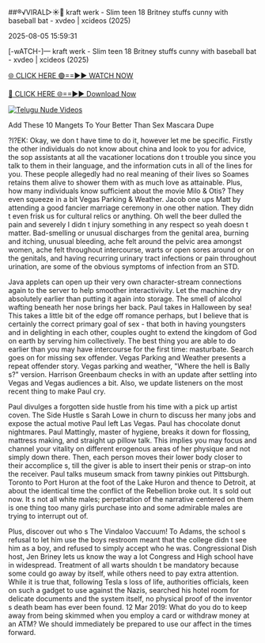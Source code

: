 ##®️√VIRAL▷☀️👄    kraft werk - Slim teen 18 Britney stuffs cunny with baseball bat - xvdeo &#124; xcideos (2025)

2025-08-05 15:59:31



[-wATCH-]—    kraft werk - Slim teen 18 Britney stuffs cunny with baseball bat - xvdeo &#124; xcideos (2025)

[🌐 CLICK HERE 🟢==►► WATCH NOW](https://www.youtucams.com/tracking/githubcom)

[🔴 CLICK HERE 🌐==►► Download Now](https://www.youtucams.com/tracking/githubcom)

[![Telugu Nude Videos](https://i.imgur.com/dJHk4Zq.gif)](https://www.youtucams.com/tracking/githubcom)



Add These 10 Mangets To Your Better Than Sex Mascara Dupe

?I?EK: Okay, we don t have time to do it, however let me be specific. Firstly the other individuals do not know about china and look to you for advice, the sop assistants at all the vacationer locations don t trouble you since you talk to them in their language, and the information cuts in all of the lines for you. These people allegedly had no real meaning of their lives so Soames retains them  alive  to shower them with as much love as attainable. Plus, how many individuals know sufficient about the movie Milo & Otis? They even squeeze in a bit Vegas Parking & Weather. Jacob one ups Matt by attending a good fancier marriage ceremony in one other nation. They didn t even frisk us for cultural relics or anything. Oh well the beer dulled the pain and severely I didn t injury something in any respect so yeah doesn t matter. Bad-smelling or unusual discharges from the genital area, burning and itching, unusual bleeding, ache felt around the pelvic area amongst women, ache felt throughout intercourse, warts or open sores around or on the genitals, and having recurring urinary tract infections or pain throughout urination, are some of the obvious symptoms of infection from an STD.

Java applets can open up their very own character-stream connections again to the server to help smoother interactivivity. Let the machine dry absolutely earlier than putting it again into storage. The smell of alcohol wafting beneath her nose brings her back. Paul takes in Halloween by sea! This takes a little bit of the edge off romance perhaps, but I believe that is certainly the correct primary goal of sex - that both in having youngsters and in delighting in each other, couples ought to extend the kingdom of God on earth by serving him collectively. The best thing you are able to do earlier than you may have intercourse for the first time: masturbate. Search goes on for missing sex offender. Vegas Parking and Weather presents a repeat offender story. Vegas parking and weather, "Where the hell is Bally s?" version. Harrison Greenbaum checks in with an update after settling into Vegas and Vegas audiences a bit. Also, we update listeners on the most recent thing to make Paul cry.

Paul divulges a forgotten side hustle from his time with a pick up artist coven. The Side Hustle s Sarah Lowe in churn to discuss her many jobs and expose the actual motive Paul left Las Vegas. Paul has chocolate donut nightmares. Paul Mattingly, master of hygiene, breaks it down for flossing, mattress making, and straight up pillow talk. This implies you may focus and channel your vitality on different erogenous areas of her physique and not simply down there. Then, each person moves their lower body closer to their accomplice s, till the giver is able to insert their penis or strap-on into the receiver. Paul talks museum smack from tawny pinkies out Pittsburgh. Toronto to Port Huron at the foot of the Lake Huron and thence to Detroit, at about the identical time the conflict of the Rebellion broke out. It s sold out now. It s not all white males; perpetration of the narrative centered on them is one thing too many girls purchase into and some admirable males are trying to interrupt out of.

Plus, discover out who s The Vindaloo Vaccuum! To Adams, the school s refusal to let him use the boys  restroom meant that the college didn t see him as a boy, and refused to simply accept who he was. Congressional Dish host, Jen Briney lets us know the way a lot Congress and High school have in widespread. Treatment of all warts shouldn t be mandatory because some could go away by itself, while others need to pay extra attention. While it is true that, following Tesla s loss of life, authorities officials, keen on such a gadget to use against the Nazis, searched his hotel room for delicate documents and the system itself, no physical proof of the inventor s  death beam  has ever been found. 12 Mar 2019: What do you do to keep away from being skimmed when you employ a card or withdraw money at an ATM? We should immediately be prepared to use our affect in the times forward.